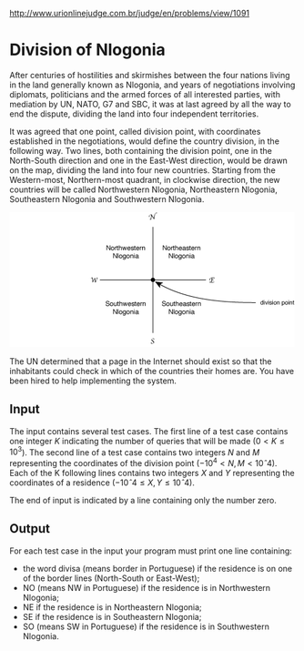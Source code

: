 http://www.urionlinejudge.com.br/judge/en/problems/view/1091

# Division of Nlogonia

After centuries of hostilities and skirmishes between the four nations
living in the land generally known as Nlogonia, and years of negotiations
involving diplomats, politicians and the armed forces of all interested
parties, with mediation by UN, NATO, G7 and SBC, it was at last agreed by
all the way to end the dispute, dividing the land into four independent
territories.

It was agreed that one point, called division point, with coordinates
established in the negotiations, would define the country division, in the
following way. Two lines, both containing the division point, one in the
North-South direction and one in the East-West direction, would be drawn on
the map, dividing the land into four new countries. Starting from the
Western-most, Northern-most quadrant, in clockwise direction, the new
countries will be called Northwestern Nlogonia, Northeastern Nlogonia,
Southeastern Nlogonia and Southwestern Nlogonia.

![](imgs/UOJ_1091.png)

The UN determined that a page in the Internet should exist so that the
inhabitants could check in which of the countries their homes are. You
have been hired to help implementing the system.

## Input

The input contains several test cases. The first line of a test case contains
one integer $K$ indicating the number of queries that will be made
($0 < K \leq 10^3$). The second line of a test case contains two integers $N$
and $M$ representing the coordinates of the division point
($-10^4 < N, M < 10ˆ4$). Each of the K following lines contains two integers
$X$ and $Y$ representing the coordinates of a residence
($-10ˆ4 \leq X, Y \leq 10ˆ4$).

The end of input is indicated by a line containing only the number zero.

## Output

For each test case in the input your program must print one line containing:

- the word divisa (means border in Portuguese) if the residence is on one of the
border lines (North-South or East-West);
- NO (means NW in Portuguese) if the residence is in Northwestern Nlogonia;
- NE if the residence is in Northeastern Nlogonia;
- SE if the residence is in Southeastern Nlogonia;
- SO (means SW in Portuguese) if the residence is in Southwestern Nlogonia.


